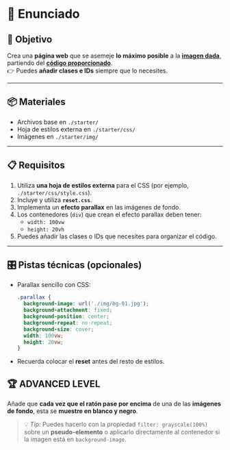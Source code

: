 # 📝 Enunciado

## 🎯 Objetivo

Crea una **página web** que se asemeje **lo máximo posible** a la **[imagen dada](./starter/img)**, partiendo del **[código proporcionado](./starter/index.html)**.  
👉 Puedes **añadir clases e IDs** siempre que lo necesites.

---

## 📦 Materiales

- Archivos base en `./starter/`
- Hoja de estilos externa en `./starter/css/`
- Imágenes en `./starter/img/`

---

## 📋 Requisitos

1. Utiliza **una hoja de estilos externa** para el CSS (por ejemplo, `./starter/css/style.css`).
2. Incluye y utiliza **`reset.css`**.
3. Implementa un **efecto parallax** en las imágenes de fondo.
4. Los contenedores (`div`) que crean el efecto parallax deben tener:
   - `width: 100vw`
   - `height: 20vh`
5. Puedes añadir las clases o IDs que necesites para organizar el código.

---

## 🎛️ Pistas técnicas (opcionales)

- Parallax sencillo con CSS:
  ```css
  .parallax {
    background-image: url('./img/bg-01.jpg');
    background-attachment: fixed;
    background-position: center;
    background-repeat: no-repeat;
    background-size: cover;
    width: 100vw;
    height: 20vw;
  }

- Recuerda colocar el **reset** antes del resto de estilos.

## 🏆 ADVANCED LEVEL

Añade que **cada vez que el ratón pase por encima** de una de las **imágenes de fondo**, esta se **muestre en blanco y negro**.

> 💡 *Tip:* Puedes hacerlo con la propiedad `filter: grayscale(100%)` sobre un **pseudo-elemento** o aplicarlo directamente al contenedor si la imagen está en `background-image`.
